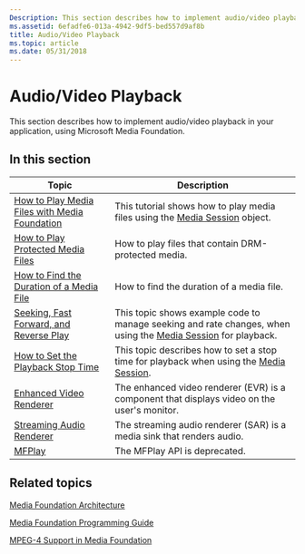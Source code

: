 ```yaml
---
Description: This section describes how to implement audio/video playback in your application, using Microsoft Media Foundation.
ms.assetid: 6efadfe6-013a-4942-9df5-bed557d9af8b
title: Audio/Video Playback
ms.topic: article
ms.date: 05/31/2018
---
```


# Audio/Video Playback

This section describes how to implement audio/video playback in your application, using Microsoft Media Foundation.

## In this section



| Topic                                                                                               | Description                                                                                                                                  |
|-----------------------------------------------------------------------------------------------------|----------------------------------------------------------------------------------------------------------------------------------------------|
| [How to Play Media Files with Media Foundation](how-to-play-unprotected-media-files.md)<br/> | This tutorial shows how to play media files using the [Media Session](media-session.md) object. <br/>                                 |
| [How to Play Protected Media Files](how-to-play-protected-media-files.md)<br/>               | How to play files that contain DRM-protected media.<br/>                                                                               |
| [How to Find the Duration of a Media File](how-to-find-the-duration-of-a-media-file.md)<br/> | How to find the duration of a media file.<br/>                                                                                         |
| [Seeking, Fast Forward, and Reverse Play](seeking--fast-forward--and-reverse-play.md)<br/>   | This topic shows example code to manage seeking and rate changes, when using the [Media Session](media-session.md) for playback.<br/> |
| [How to Set the Playback Stop Time](how-to-set-the-playback-stop-time-.md)<br/>              | This topic describes how to set a stop time for playback when using the [Media Session](media-session.md).<br/>                       |
| [Enhanced Video Renderer](enhanced-video-renderer.md)<br/>                                   | The enhanced video renderer (EVR) is a component that displays video on the user's monitor.<br/>                                       |
| [Streaming Audio Renderer](streaming-audio-renderer.md)<br/>                                 | The streaming audio renderer (SAR) is a media sink that renders audio.<br/>                                                            |
| [MFPlay](using-mfplay-for-audio-video-playback.md)<br/>                                      | The MFPlay API is deprecated.<br/>                                                                                                     |



 

## Related topics

<dl> <dt>

[Media Foundation Architecture](media-foundation-architecture.md)
</dt> <dt>

[Media Foundation Programming Guide](media-foundation-programming-guide.md)
</dt> <dt>

[MPEG-4 Support in Media Foundation](mpeg-4-support-in-media-foundation.md)
</dt> </dl>

 

 




